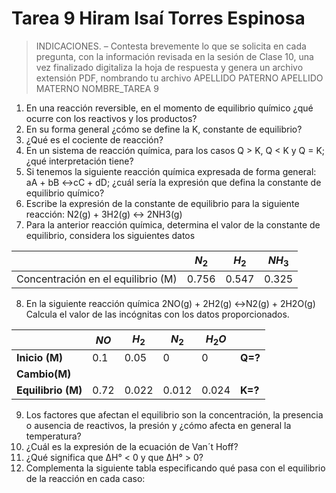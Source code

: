 # Tarea 9 Hiram Isaí Torres Espinosa

>INDICACIONES. – Contesta brevemente lo que se solicita en cada pregunta, con la información revisada
en la sesión de Clase 10, una vez finalizado digitaliza la hoja de respuesta y genera un archivo extensión
PDF, nombrando tu archivo APELLIDO PATERNO APELLIDO MATERNO NOMBRE_TAREA 9

1. En una reacción reversible, en el momento de equilibrio químico ¿qué ocurre con los reactivos y los
productos?
2. En su forma general ¿cómo se define la K, constante de equilibrio?
3. ¿Qué es el cociente de reacción?
4. En un sistema de reacción química, para los casos Q > K, Q < K y Q = K; ¿qué interpretación tiene?
5. Si tenemos la siguiente reacción química expresada de forma general: aA + bB ↔cC + dD; ¿cuál sería la
expresión que defina la constante de equilibrio químico?
6. Escribe la expresión de la constante de equilibrio para la siguiente reacción: N2(g) + 3H2(g) ↔ 2NH3(g)
7. Para la anterior reacción química, determina el valor de la constante de equilibrio, considera los siguientes
datos

| | $N_2$ |  $H_2$ | $NH_3$|
|--|--|--|--|
|Concentración en el equilibrio (M)|0.756|0.547|0.325|


8. En la siguiente reacción química 2NO(g) + 2H2(g) ↔N2(g) + 2H2O(g)
 Calcula el valor de las incógnitas con los datos proporcionados.

| | $NO$ | $H_2$ | $N_2$ | $H_2O$ | |
|--|--|--|--|--|--|
|**Inicio (M)**|0.1|0.05|0|0|**Q=?**|
|**Cambio(M)**| | | | | | 
|**Equilibrio (M)**|0.72|0.022|0.012|0.024|**K=?**|  

9. Los factores que afectan el equilibrio son la concentración, la presencia o ausencia de reactivos, la presión
y ¿cómo afecta en general la temperatura?
10. ¿Cuál es la expresión de la ecuación de Van´t Hoff?
11. ¿Qué significa que ΔH° < 0 y que ΔH° > 0?
12. Complementa la siguiente tabla especificando qué pasa con el equilibrio de la reacción en cada caso: